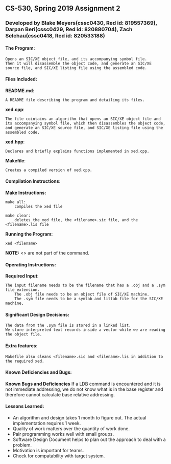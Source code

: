 <!-----------------------------------------------------------------
Name: Blake Meyers(cssc0430, Red id: 819557369), Darpan Beri(cssc0429, Red id: 820880704), Zach Selchau(cssc0418, Red id: 820533188)
 Project: CS530 Assignment 2
 File: README.md
 Notes: A README file describing the program and detailing its files.
--------------------------------------------------------------------->

## CS-530, Spring 2019 Assignment 2
### Developed by Blake Meyers(cssc0430, Red id: 819557369), Darpan Beri(cssc0429, Red id: 820880704), Zach Selchau(cssc0418, Red id: 820533188)

#### The Program:
    Opens an SIC/XE object file, and its accompanying symbol file.
    Then it will disassemble the object code, and generate an SIC/XE source file, and SIC/XE listing file using the assembled code.

#### Files Included:
**README.md**:

    A README file describing the program and detailing its files.

**xed.cpp**:

    The file cointains an algorithm that opens an SIC/XE object file and its accompanying symbol file, which then disassembles the object code, and generate an SIC/XE source file, and SIC/XE listing file using the assembled code.

**xed.hpp**:

    Declares and briefly explains functions implemented in xed.cpp.

**Makefile**:

    Creates a compiled version of xed.cpp.

#### Compilation Instructions:
**Make Instructions:**

    make all:
    	compiles the xed file

    make clear:
    	deletes the xed file, the <filename>.sic file, and the <filename>.lis file

**Running the Program:**

    xed <filename>

**NOTE:** <> are not part of the command.

#### Operating Instructions:
**Required Input**:

    The input filename needs to be the filename that has a .obj and a .sym file extension.
        The .obj file needs to be an object file of SIC/XE machine.
        The .sym file needs to be a symtab and littab file for the SIC/XE machine,

#### Significant Design Decisions:
    The data from the .sym file is stored in a linked list.
    We store interpreted text records inside a vector while we are reading the object file.

#### Extra features:

    Makefile also cleans <filename>.sic and <filename>.lis in addition to the required xed.

#### Known Deficiencies and Bugs:
**Known Bugs and Deficiencies**
    If a LDB command is encountered and it is not immediate addressing, we do not know what is in the base register and therefore cannot calculate base relative addressing.

#### Lessons Learned:
* An algorithm and design takes 1 month to figure out. The actual implementation requires 1 week.
* Quality of work matters over the quantity of work done.
* Pair programming works well with small groups.
* Software Design Document helps to plan out the approach to deal with a problem.
* Motivation is important for teams.
* Check for compatability with target system.
<!-----------------------------------------[ EOF: README.md ]--------------------------------->
